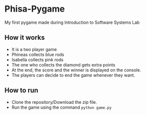 # Phisa-Pygame
My first pygame made during Introduction to Software Systems Lab 
## How it works
- It is a two player game
- Phineas collects blue rods
- Isabella collects pink rods
- The one who collects the diamond gets extra points
- At the end, the score and the winner is displayed on the console.
- The players can decide to end the game whenever they want.
## How to run
- Clone the repository/Download the zip file.
- Run the game using the command ``` python game.py ```
